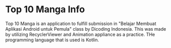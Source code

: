 # Top 10 Manga Info
Top 10 Manga is an application to fulfill submission in "Belajar Membuat Aplikasi Android untuk Pemula" class by Dicoding Indonesia.
This was made by utilizing RecyclerViewer and Animation appliance as a practice. THe programming language that is used is Kotlin.
